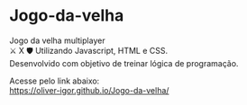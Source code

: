 # Jogo-da-velha
Jogo da velha multiplayer<br/>
⚔ X 🛡
Utilizando Javascript, HTML e CSS.<br/>
Desenvolvido com objetivo de treinar lógica de programação.<br/>

Acesse pelo link abaixo:</br>
https://oliver-igor.github.io/Jogo-da-velha/
